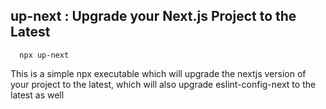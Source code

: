 ## up-next : Upgrade your Next.js Project to the Latest 

```
  npx up-next
```

This is a simple npx executable which will upgrade the nextjs version of your project to the latest, which will also upgrade eslint-config-next to the latest as well  
